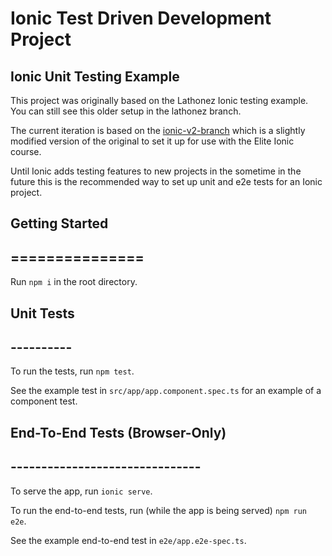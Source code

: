 # Ionic Test Driven Development Project


## Ionic Unit Testing Example
This project was originally based on the Lathonez Ionic testing example.  You can still see this older setup in the lathonez branch.

The current iteration is based on the [ionic-v2-branch](https://github.com/ionic-team/ionic-unit-testing-example/tree/ionic-v2-branch) which is a slightly modified version of the original to set it up for use with the Elite Ionic course.

Until Ionic adds testing features to new projects in the sometime in the future this is the recommended way to set up unit and e2e tests for an Ionic project.

## Getting Started
## ===============

Run `npm i` in the root directory.


## Unit Tests
## ----------

To run the tests, run `npm test`.

See the example test in `src/app/app.component.spec.ts` for an example of a component test.


## End-To-End Tests (Browser-Only)
## -------------------------------

To serve the app, run `ionic serve`.

To run the end-to-end tests, run (while the app is being served) `npm run e2e`.

See the example end-to-end test in `e2e/app.e2e-spec.ts`.
